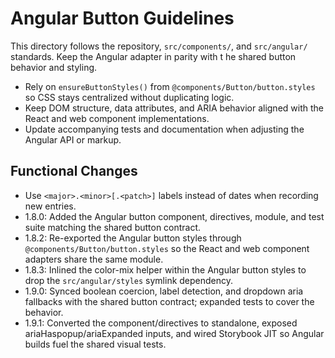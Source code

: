 # Angular Button Guidelines

This directory follows the repository, `src/components/`, and `src/angular/` standards. Keep the Angular adapter in parity with t
he shared button behavior and styling.

- Rely on `ensureButtonStyles()` from `@components/Button/button.styles` so CSS stays centralized without duplicating logic.
- Keep DOM structure, data attributes, and ARIA behavior aligned with the React and web component implementations.
- Update accompanying tests and documentation when adjusting the Angular API or markup.

## Functional Changes
- Use `<major>.<minor>[.<patch>]` labels instead of dates when recording new entries.
- 1.8.0: Added the Angular button component, directives, module, and test suite matching the shared button contract.
- 1.8.2: Re-exported the Angular button styles through `@components/Button/button.styles` so the React and web component adapters share the same module.
- 1.8.3: Inlined the color-mix helper within the Angular button styles to drop the `src/angular/styles` symlink dependency.
- 1.9.0: Synced boolean coercion, label detection, and dropdown aria fallbacks with the shared button contract; expanded tests to cover the behavior.
- 1.9.1: Converted the component/directives to standalone, exposed ariaHaspopup/ariaExpanded inputs, and wired Storybook JIT so Angular builds fuel the shared visual tests.
